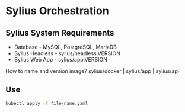 # Sylius Orchestration

## Sylius System Requirements

* Database - MySQL, PostgreSQL, MariaDB
* Sylius Headless - sylius/headless:VERSION
* Sylius Web App - sylius/app:VERSION


How to name and version image? sylius/docker | sylius/app | sylius/api

## Use
```bash
kubectl apply -f file-name.yaml
```
